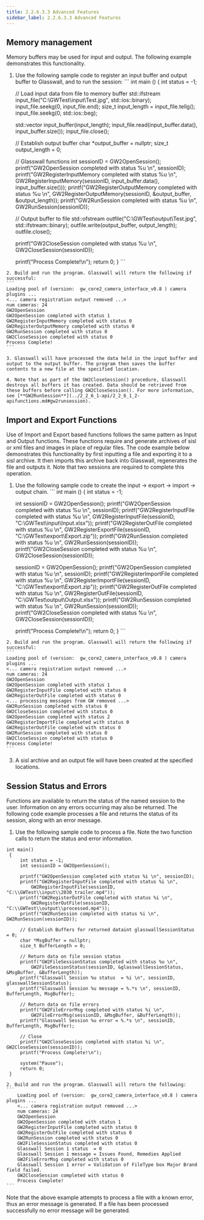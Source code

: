 ```yaml
---
title: 2.2.6.3.3 Advanced Features
sidebar_label: 2.2.6.3.3 Advanced Features
---
```

## Memory management

Memory buffers may be used for input and output. The following example demonstrates this functionality.

   1. Use the following sample code to register an input buffer and output buffer to Glasswall, and to run the session:
    ```
    int main ()
    {
        int status = -1;

        // Load input data from file to memory buffer
        std::ifstream input_file("C:\\GWTest\\input\\Test.jpg", std::ios::binary);
        input_file.seekg(0, input_file.end);
        size_t input_length = input_file.tellg();
        input_file.seekg(0, std::ios::beg);

        std::vector<char> input_buffer(input_length);
        input_file.read(input_buffer.data(), input_buffer.size());
        input_file.close();

        // Establish output buffer
        char *output_buffer = nullptr;
        size_t output_length = 0;
        
        // Glasswall functions
        int sessionID = GW2OpenSession();
        printf("GW2OpenSession completed with status %u \n", sessionID);
        printf("GW2RegisterInputMemory completed with status %u \n",
            GW2RegisterInputMemory(sessionID, input_buffer.data(), input_buffer.size()));
        printf("GW2RegisterOutputMemory completed with status %u \n",
            GW2RegisterOutputMemory(sessionID, &output_buffer, &output_length));
        printf("GW2RunSession completed with status %u \n", GW2RunSession(sessionID));

        // Output buffer to file
        std::ofstream outfile("C:\\GWTest\\output\\Test.jpg", std::ifstream::binary);
        outfile.write(output_buffer, output_length);
        outfile.close();
        
        printf("GW2CloseSession completed with status %u \n", GW2CloseSession(sessionID));

        printf("Process Complete!\n");
        return 0;
    }
    ```

    2. Build and run the program. Glasswall will return the following if successful:
    ```
    Loading pool of (version:  gw_core2_camera_interface_v0.8 ) camera plugins ...
    <... camera registration output removed ...>
    num cameras: 24
    GW2OpenSession
    GW2OpenSession completed with status 1
    GW2RegisterInputMemory completed with status 0
    GW2RegisterOutputMemory completed with status 0
    GW2RunSession completed with status 0
    GW2CloseSession completed with status 0
    Process Complete!
    ```

    3. Glasswall will have processed the data held in the input buffer and output to the output buffer. The program then saves the buffer contents to a new file at the specified location.

    4. Note that as part of the GW2CloseSession() procedure, Glasswall destroys all buffers it has created. Data should be retrieved from these buffers before calling GW2CloseSession(). For more information, see [**GW2RunSession**](../2_2_6_1-api/2_2_6_1_2-apifunctions.md#gw2runsession).

## Import and Export Functions

Use of Import and Export based functions follows the same pattern as Input and Output functions. These functions require and generate archives of sisl or xml files and images in place of regular files. The code example below demonstrates this functionality by first inputting a file and exporting it to a sisl archive. It then imports this archive back into Glasswall, regenerates the file and outputs it. Note that two sessions are required to complete this operation.

   1. Use the following sample code to create the input → export → import → output chain.
    ```
    int main ()
    {
        int status = -1;
        
        int sessionID = GW2OpenSession();
        printf("GW2OpenSession completed with status %u \n", sessionID);
        printf("GW2RegisterInputFile completed with status %u \n",
            GW2RegisterInputFile(sessionID, "C:\\GWTest\\input\\Input.xlsx"));
        printf("GW2RegisterOutFile completed with status %u \n",
            GW2RegisterExportFile(sessionID, "C:\\GWTest\\export\\Export.zip"));
        printf("GW2RunSession completed with status %u \n", GW2RunSession(sessionID));
        printf("GW2CloseSession completed with status %u \n", GW2CloseSession(sessionID));

        sessionID = GW2OpenSession();
        printf("GW2OpenSession completed with status %u \n", sessionID);
        printf("GW2RegisterImportFile completed with status %u \n",
            GW2RegisterImportFile(sessionID, "C:\\GWTest\\export\\Export.zip"));
        printf("GW2RegisterOutFile completed with status %u \n",
            GW2RegisterOutFile(sessionID, "C:\\GWTest\\output\\Output.xlsx"));
        printf("GW2RunSession completed with status %u \n", GW2RunSession(sessionID));
        printf("GW2CloseSession completed with status %u \n", GW2CloseSession(sessionID));

        printf("Process Complete!\n");
        return 0;
    }
    ```

    2. Build and run the program. Glasswall will return the following if successful:
    ```
    Loading pool of (version:  gw_core2_camera_interface_v0.8 ) camera plugins ...
    <... camera registration output removed ...>
    num cameras: 24
    GW2OpenSession
    GW2OpenSession completed with status 1
    GW2RegisterInputFile completed with status 0
    GW2RegisterOutFile completed with status 0
    <... processing messages from GW removed ...>
    GW2RunSession completed with status 0
    GW2CloseSession completed with status 0
    GW2OpenSession completed with status 2
    GW2RegisterImportFile completed with status 0
    GW2RegisterOutFile completed with status 0
    GW2RunSession completed with status 0
    GW2CloseSession completed with status 0
    Process Complete!
    ```

   3. A sisl archive and an output file will have been created at the specified locations.

## Session Status and Errors

Functions are available to return the status of the named session to the user. Information on any errors occurring may also be returned. The following code example processes a file and returns the status of its session, along with an error message.

   1. Use the following sample code to process a file. Note the two function calls to return the status and error information.
   ```
   int main()
    {
        int status = -1;
        int sessionID = GW2OpenSession();

        printf("GW2OpenSession completed with status %i \n", sessionID);
        printf("GW2RegisterInputFile completed with status %i \n",
            GW2RegisterInputFile(sessionID, "C:\\GWTest\\input\\2030_trailer.mp4"));
        printf("GW2RegisterOutFile completed with status %i \n",
            GW2RegisterOutFile(sessionID, "C:\\GWTest\\output\\processed.mp4"));
        printf("GW2RunSession completed with status %i \n", GW2RunSession(sessionID));
        
        // Establish Buffers for returned dataint glasswallSessionStatus = 0;
        char *MsgBuffer = nullptr;
        size_t BufferLength = 0;

        // Return data on file session status
        printf("GW2FileSessionStatus completed with status %u \n",
            GW2FileSessionStatus(sessionID, &glasswallSessionStatus, &MsgBuffer, &BufferLength));
        printf("Glasswall Session %u status  = %i \n", sessionID, glasswallSessionStatus);
        printf("Glasswall Session %u message = %.*s \n", sessionID, BufferLength, MsgBuffer);
        
        // Return data on file errors
        printf("GW2FileErrorMsg completed with status %i \n",
            GW2FileErrorMsg(sessionID, &MsgBuffer, &BufferLength));
        printf("Glasswall Session %u error = %.*s \n", sessionID, BufferLength, MsgBuffer);

        // Close 
        printf("GW2CloseSession completed with status %i \n", GW2CloseSession(sessionID));
        printf("Process Complete!\n");

        system("Pause");
        return 0;
    }

   ```

    2. Build and run the program. Glasswall will return the following:
    ```
        Loading pool of (version:  gw_core2_camera_interface_v0.8 ) camera plugins ...
        <... camera registration output removed ...>
        num cameras: 24
        GW2OpenSession
        GW2OpenSession completed with status 1
        GW2RegisterInputFile completed with status 0
        GW2RegisterOutFile completed with status 0
        GW2RunSession completed with status 0
        GW2FileSessionStatus completed with status 0
        Glasswall Session 1 status  = 0
        Glasswall Session 1 message = Issues Found, Remedies Applied
        GW2FileErrorMsg completed with status 0
        Glasswall Session 1 error = Validation of FileType box Major Brand field failed.
        GW2CloseSession completed with status 0
        Process Complete!
    ```

Note that the above example attempts to process a file with a known error, thus an error message is generated. If a file has been processed successfully no error message will be generated.